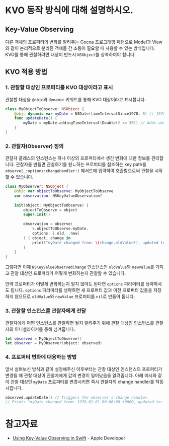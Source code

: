 # KVO 동작 방식에 대해 설명하시오.
## Key-Value Observing
다른 객체의 프로퍼티의 변화를 알려주는 Cocoa 프로그래밍 패턴으로 Model과 View와 같이 논리적으로 분리된 객체들 간 소통이 필요할 때 사용할 수 있는 방식입니다. KVO를 통해 관찰하려면 대상이 반드시 `NSObject`를 상속하여야 합니다.

## KVO 적용 방법
### 1. 관찰할 대상인 프로퍼티를 KVO 대상이라고 표시
관찰할 대상을 `@objc`와 `dynamic` 키워드를 통해 KVO 대상이라고 표시합니다.
```swift
class MyObjectToObserve: NSObject {
    @objc dynamic var myDate = NSDate(timeIntervalSince1970: 0) // 1970
    func updateDate() {
        myDate = myDate.addingTimeInterval(Double(2 << 30)) // Adds about 68 years.
    }
}
```

### 2. 관찰자(Observer) 정의
관찰자 클래스의 인스턴스는 하나 이상의 프로퍼티에서 생긴 변화에 대한 정보를 관리합니다. 관찰자를 만들면 관찰하기를 원ㄴ하는 프로퍼티를 참조하는 key path를 `observe(_:options:changeHandler:)` 메서드에 입력하여 호출함으로써 관찰을 시작할 수 있습니다.

```swift
class MyObserver: NSObject {
    @objc var objectToObserve: MyObjectToObserve
    var observation: NSKeyValueObservation?
    
    init(object: MyObjectToObserve) {
        objectToObserve = object
        super.init()
        
        observation = observe(
            \.objectToObserve.myDate,
            options: [.old, .new]
        ) { object, change in
            print("myDate changed from: \(change.oldValue!), updated to: \(change.newValue!)")
        }
    }
}
```

그렇다면 이제 `NSKeyValueObservedChange` 인스턴스인 `oldValue`와 `newValue`를 가지고 관찰 대상인 프로퍼티가 어떻게 변화하는지 관찰할 수 있습니다.

만약 프로퍼티가 어떻게 변화하는지 알지 않아도 된다면 `options` 파라미터를 생략하셔도 됩니다. `options` 파라미터를 생략하면 새 프로퍼티 값과 이전 프로퍼티 값들을 저장하지 않으므로 `oldValue`와 `newValue` 프로퍼티를 `nil`로 만들어 둡니다.

### 3. 관찰할 인스턴스를 관찰자에게 전달
관찰자에게 어떤 인스턴스를 관찰하면 될지 알려주기 위해 관찰 대상인 인스턴스를 관찰자의 이니셜라이저를 통해 넘겨줍니다.
```swift
let observed = MyObjectToObserve()
let observer = MyObserver(object: observed)
```

### 4. 프로퍼티 변화에 대응하는 방법
앞서 살펴보신 방식과 같이 설정해주신 이후부터는 관찰 대상인 인스턴스의 프로퍼티가 변경될 때 관찰 대상이 관찰자에게 값의 변경이 일어났음을 알려줍니다. 아래 예시와 같이 관찰 대상인 `myDate` 프로퍼티를 변경시키면 즉시 관찰자의 change handler를 작동시킵니다.
```swift
observed.updateDate() // Triggers the observer's change handler.
// Prints "myDate changed from: 1970-01-01 00:00:00 +0000, updated to: 2038-01-19 03:14:08 +0000"
```

# 참고자료
- [Using Key-Value Observing in Swift](https://developer.apple.com/documentation/swift/cocoa_design_patterns/using_key-value_observing_in_swift/) - Apple Developer